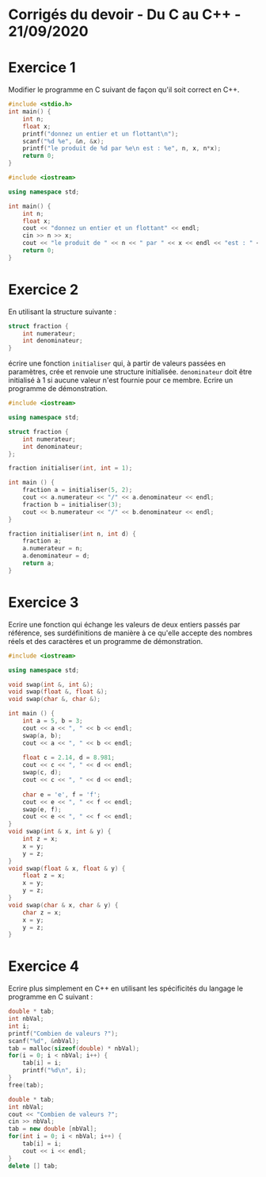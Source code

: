 # Corrigés du devoir - Du C au C++ - 21/09/2020

# Exercice 1

Modifier le programme en C suivant de façon qu'il soit correct en C++.

```c
#include <stdio.h>
int main() {
    int n;
    float x;
    printf("donnez un entier et un flottant\n");
    scanf("%d %e", &n, &x);
    printf("le produit de %d par %e\n est : %e", n, x, n*x);
    return 0;
}
```

```cpp
#include <iostream>

using namespace std;

int main() {
    int n;
    float x;
    cout << "donnez un entier et un flottant" << endl;
    cin >> n >> x;
    cout << "le produit de " << n << " par " << x << endl << "est : " << n*x;
    return 0;
}
```

# Exercice 2

En utilisant la structure suivante :
```cpp
struct fraction {
    int numerateur;
    int denominateur;
}
```
écrire une fonction ```initialiser``` qui, à partir de valeurs passées en paramètres, crée et renvoie une structure initialisée. ```denominateur``` doit être initialisé à 1 si aucune valeur n'est fournie pour ce membre. Ecrire un programme de démonstration.

```cpp
#include <iostream>

using namespace std;

struct fraction {
    int numerateur;
    int denominateur;
};

fraction initialiser(int, int = 1);

int main () {
    fraction a = initialiser(5, 2);
    cout << a.numerateur << "/" << a.denominateur << endl;
    fraction b = initialiser(3);
    cout << b.numerateur << "/" << b.denominateur << endl; 
}

fraction initialiser(int n, int d) {
    fraction a;
    a.numerateur = n;
    a.denominateur = d;
    return a;
}
```

# Exercice 3

Ecrire une fonction qui échange les valeurs de deux entiers passés par référence, ses surdéfinitions de manière à ce qu'elle accepte des nombres réels et des caractères et un programme de démonstration.

```cpp
#include <iostream>

using namespace std;

void swap(int &, int &);
void swap(float &, float &);
void swap(char &, char &);

int main () {
    int a = 5, b = 3;
    cout << a << ", " << b << endl;
    swap(a, b);
    cout << a << ", " << b << endl;
    
    float c = 2.14, d = 8.981;
    cout << c << ", " << d << endl;
    swap(c, d);
    cout << c << ", " << d << endl;
    
    char e = 'e', f = 'f';
    cout << e << ", " << f << endl;
    swap(e, f);
    cout << e << ", " << f << endl;
}
void swap(int & x, int & y) {
    int z = x;
    x = y;
    y = z;
}
void swap(float & x, float & y) {
    float z = x;
    x = y;
    y = z;
}
void swap(char & x, char & y) {
    char z = x;
    x = y;
    y = z;
}
```

# Exercice 4

Ecrire plus simplement en C++ en utilisant les spécificités du langage le programme en C suivant :

```c
double * tab;
int nbVal;
int i;
printf("Combien de valeurs ?");
scanf("%d", &nbVal);
tab = malloc(sizeof(double) * nbVal);
for(i = 0; i < nbVal; i++) {
    tab[i] = i;
    printf("%d\n", i);
}
free(tab);
```

```cpp
double * tab;
int nbVal;
cout << "Combien de valeurs ?";
cin >> nbVal;
tab = new double [nbVal];
for(int i = 0; i < nbVal; i++) {
    tab[i] = i;
    cout << i << endl;
}
delete [] tab;
```